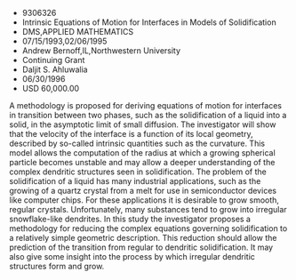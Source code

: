 
* 9306326
* Intrinsic Equations of Motion for Interfaces in Models of Solidification
* DMS,APPLIED MATHEMATICS
* 07/15/1993,02/06/1995
* Andrew Bernoff,IL,Northwestern University
* Continuing Grant
* Daljit S. Ahluwalia
* 06/30/1996
* USD 60,000.00

A methodology is proposed for deriving equations of motion for interfaces in
transition between two phases, such as the solidification of a liquid into a
solid, in the asymptotic limit of small diffusion. The investigator will show
that the velocity of the interface is a function of its local geometry,
described by so-called intrinsic quantities such as the curvature. This model
allows the computation of the radius at which a growing spherical particle
becomes unstable and may allow a deeper understanding of the complex dendritic
structures seen in solidification. The problem of the solidification of a liquid
has many industrial applications, such as the growing of a quartz crystal from a
melt for use in semiconductor devices like computer chips. For these
applications it is desirable to grow smooth, regular crystals. Unfortunately,
many substances tend to grow into irregular snowflake-like dendrites. In this
study the investigator proposes a methodology for reducing the complex equations
governing solidification to a relatively simple geometric description. This
reduction should allow the prediction of the transition from regular to
dendritic solidification. It may also give some insight into the process by
which irregular dendritic structures form and grow.
